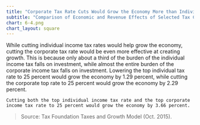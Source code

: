 ```yaml
---
title: "Corporate Tax Rate Cuts Would Grow the Economy More than Individual Rate Cuts"
subtitle: "Comparison of Economic and Revenue Effects of Selected Tax Cuts (2015)"
chart: 6-4.png
chart_layout: square
---
```

While cutting individual income tax rates would help grow the economy, cutting the corporate tax rate would be even more effective at creating growth. This is because only about a third of the burden of the individual income tax falls on investment, while almost the entire burden of the corporate income tax falls on investment. Lowering the top individual tax rate to 25 percent would grow the economy by 1.29 percent, while cutting the corporate top rate to 25 percent would grow the economy by 2.29 percent.

```
Cutting both the top individual income tax rate and the top corporate income tax rate to 25 percent would grow the economy by 3.66 percent.
```

>Source: Tax Foundation Taxes and Growth Model (Oct. 2015).
